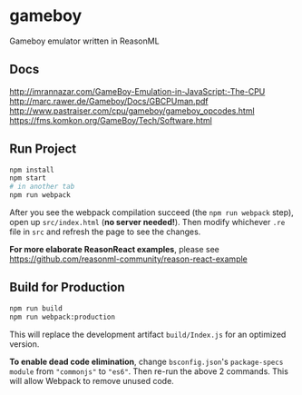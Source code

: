 # gameboy

Gameboy emulator written in ReasonML

## Docs

http://imrannazar.com/GameBoy-Emulation-in-JavaScript:-The-CPU
http://marc.rawer.de/Gameboy/Docs/GBCPUman.pdf
http://www.pastraiser.com/cpu/gameboy/gameboy_opcodes.html
https://fms.komkon.org/GameBoy/Tech/Software.html

## Run Project

```sh
npm install
npm start
# in another tab
npm run webpack
```

After you see the webpack compilation succeed (the `npm run webpack` step), open up `src/index.html` (**no server needed!**). Then modify whichever `.re` file in `src` and refresh the page to see the changes.

**For more elaborate ReasonReact examples**, please see https://github.com/reasonml-community/reason-react-example

## Build for Production

```sh
npm run build
npm run webpack:production
```

This will replace the development artifact `build/Index.js` for an optimized version.

**To enable dead code elimination**, change `bsconfig.json`'s `package-specs` `module` from `"commonjs"` to `"es6"`. Then re-run the above 2 commands. This will allow Webpack to remove unused code.
